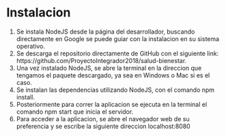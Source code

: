 <h1>Instalacion</h1>
<ol>
	<li>
		Se instala NodeJS desde la página del desarrollador, buscando directamente en Google se puede guiar con la instalacion en su sistema operativo.</li>
	<li>
		Se descarga el repositorio directamente de GitHub con el siguiente link: https://github.com/ProyectoIntegrador2018/salud-bienestar.</li>
	<li>
		Una vez instalado NodeJS, se abre la terminal en la direccion que tengamos el paquete descargado, ya sea en Windows o Mac si es el caso.</li>
	<li>
		Se instalan las dependencias utilizando NodeJS, con el comando npm install.</li>
	<li>Posteriormente para correr la aplicacion se ejecuta en la terminal el comando npm start que inicia el servidor.</li>
	<li>
		Para acceder a la aplicacion, se abre el navegador web de su preferencia y se escribe la siguiente direccion localhost:8080
	</li>
</ol>